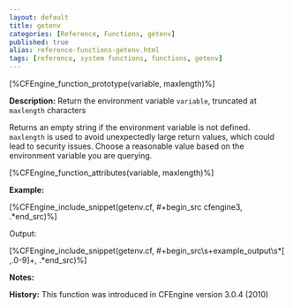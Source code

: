 ```yaml
---
layout: default
title: getenv
categories: [Reference, Functions, getenv]
published: true
alias: reference-functions-getenv.html
tags: [reference, system functions, functions, getenv]
---
```


[%CFEngine_function_prototype(variable, maxlength)%]

**Description:** Return the environment variable `variable`, truncated at 
`maxlength` characters

Returns an empty string if the environment variable is not defined. 
`maxlength` is used to avoid unexpectedly large return values, which could 
lead to security issues. Choose a reasonable value based on the environment 
variable you are querying.

[%CFEngine_function_attributes(variable, maxlength)%]

**Example:**

[%CFEngine_include_snippet(getenv.cf, #\+begin_src cfengine3, .*end_src)%]

Output:

[%CFEngine_include_snippet(getenv.cf, #\+begin_src\s+example_output\s*[ ,.0-9]+, .*end_src)%]

**Notes:**  

**History:** This function was introduced in CFEngine version 3.0.4
(2010)
